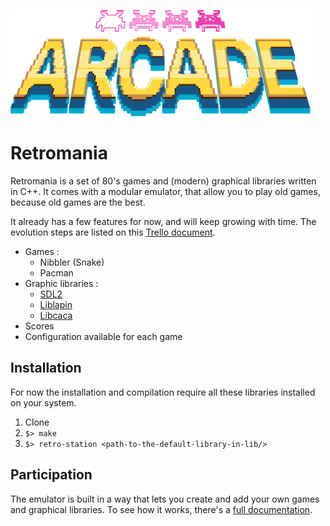 ![Retromania](doc/retromania.png)

# Retromania

Retromania is a set of 80's games and (modern) graphical libraries written in C++. It comes with a modular emulator, that allow you to play old games, because old games are the best.

It already has a few features for now, and will keep growing with time. The evolution steps are listed on this [Trello document](https://trello.com/b/lKQjqDIp/retromania).

- Games :
	- Nibbler (Snake)
	- Pacman
- Graphic libraries :
	- [SDL2](https://www.libsdl.org/index.php)
	- [Liblapin](https://github.com/Damdoshi/LibLapin)
	- [Libcaca](http://caca.zoy.org/wiki/libcaca)
- Scores
- Configuration available for each game

## Installation

For now the installation and compilation require all these libraries installed on your system.

1. Clone
2. `$> make`
3. `$> retro-station <path-to-the-default-library-in-lib/>`

## Participation

The emulator is built in a way that lets you create and add your own games and graphical libraries. To see how it works, there's a [full documentation](doc/Retromania.md).
